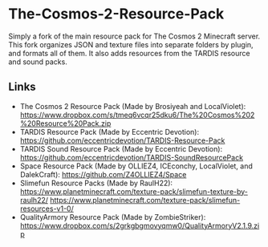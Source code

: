 # The-Cosmos-2-Resource-Pack

Simply a fork of the main resource pack for The Cosmos 2 Minecraft server. This fork organizes JSON and texture files into separate folders by plugin, and formats all of them. It also adds resources from the TARDIS resource and sound packs.

## Links

- The Cosmos 2 Resource Pack (Made by Brosiyeah and LocalViolet): https://www.dropbox.com/s/tmeq6vcqr25dku6/The%20Cosmos%202%20Resource%20Pack.zip
- TARDIS Resource Pack (Made by Eccentric Devotion): https://github.com/eccentricdevotion/TARDIS-Resource-Pack
- TARDIS Sound Resource Pack (Made by Eccentric Devotion): https://github.com/eccentricdevotion/TARDIS-SoundResourcePack
- Space Resource Pack (Made by OLLIEZ4, ICEconchy, LocalViolet, and DalekCraft): https://github.com/Z4OLLIEZ4/Space
- Slimefun Resource Packs (Made by RaulH22): https://www.planetminecraft.com/texture-pack/slimefun-texture-by-raulh22/ https://www.planetminecraft.com/texture-pack/slimefun-resources-v1-0/
- QualityArmory Resource Pack (Made by ZombieStriker): https://www.dropbox.com/s/2grkgbgmovyqmw0/QualityArmoryV2.1.9.zip